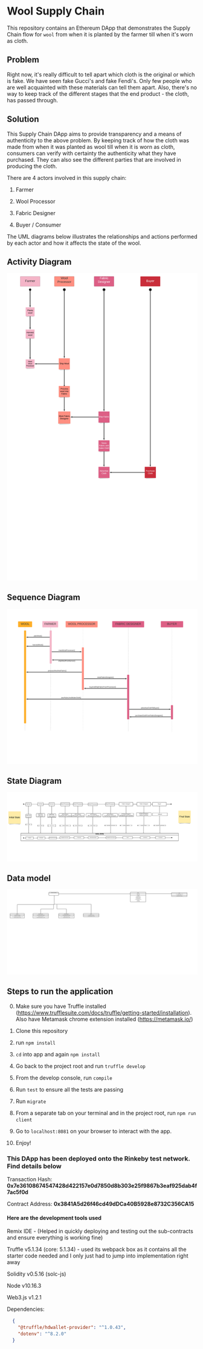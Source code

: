 # Wool Supply Chain

This repository contains an Ethereum DApp that demonstrates the Supply Chain flow for `wool` from when it is planted by the farmer till when it's worn as cloth.

## Problem

Right now, it's really difficult to tell apart which cloth is the original or which is fake. We have seen fake Gucci's and fake Fendi's. Only few people who are well acquainted with these materials can tell them apart. Also, there's no way to keep track of the different stages that the end product - the cloth, has passed through.

## Solution

This Supply Chain DApp aims to provide transparency and a means of authenticity to the above problem. By keeping track of how the cloth was made from when it was planted as wool till when it is worn as cloth, consumers can verify with certainty the authenticity what they have purchased. They can also see the different parties that are involved in producing the cloth.

There are 4 actors involved in this supply chain:

1. Farmer

2. Wool Processor

3. Fabric Designer

4. Buyer / Consumer

The UML diagrams below illustrates the relationships and actions performed by each actor and how it affects the state of the wool.

## Activity Diagram
![Activity diagram](images/Clothing_Business_Activity_diagram.jpeg)

## Sequence Diagram
![Sequence diagram](images/Clothing_Business_Sequence_diagram.jpeg)

## State Diagram
![State diagram](images/Clothing_Business_State_diagram.jpeg)

## Data model
![Data model](images/Clothing_Business_Data_Model.jpeg)


## Steps to run the application

0. Make sure you have Truffle installed (https://www.trufflesuite.com/docs/truffle/getting-started/installation). Also have Metamask chrome extension installed (https://metamask.io/)

1. Clone this repository

2. run `npm install`

3. `cd` into app and again `npm install`

4. Go back to the project root and run `truffle develop`

5. From the develop console, run `compile`

6. Run `test` to ensure all the tests are passing

7. Run `migrate`

8. From a separate tab on your terminal and in the project root, run `npm run client`

9. Go to `localhost:8081` on your browser to interact with the app.

10. Enjoy!


### This DApp has been deployed onto the Rinkeby test network. Find details below

Transaction Hash: **0x7e36108674547428d422157e0d7850d8b303e25f9867b3eaf925dab4f7ac5f0d**

Contract Address: **0x3841A5d26f46cd49dDCa40B5928e8732C356CA15**

#### Here are the development tools used

Remix IDE - (Helped in quickly deploying and testing out the sub-contracts and ensure everything is working fine)

Truffle v5.1.34 (core: 5.1.34) - used its webpack box as it contains all the starter code needed and I only just had to jump into implementation right away

Solidity v0.5.16 (solc-js)

Node v10.16.3

Web3.js v1.2.1

Dependencies:

```json
  {
    "@truffle/hdwallet-provider": "^1.0.43",
    "dotenv": "^8.2.0"
  }
```
